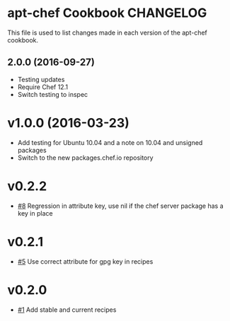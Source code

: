 # apt-chef Cookbook CHANGELOG

This file is used to list changes made in each version of the apt-chef cookbook.

## 2.0.0 (2016-09-27)
- Testing updates
- Require Chef 12.1
- Switch testing to inspec

# v1.0.0 (2016-03-23)

- Add testing for Ubuntu 10.04 and a note on 10.04 and unsigned packages
- Switch to the new packages.chef.io repository

# v0.2.2

- [#8](https://github.com/chef-cookbooks/apt-chef/pull/8) Regression in attribute key, use nil if the chef server package has a key in place

# v0.2.1

- [#5](https://github.com/chef-cookbooks/apt-chef/pull/5) Use correct attribute for gpg key in recipes

# v0.2.0

- [#1](https://github.com/chef-cookbooks/apt-chef/pull/1) Add stable and current recipes

